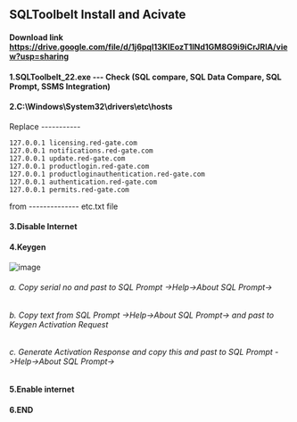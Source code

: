 ## SQLToolbelt Install and Acivate
#### Download link https://drive.google.com/file/d/1j6pql13KIEozT1lNd1GM8G9i9iCrJRlA/view?usp=sharing
#### 1.SQLToolbelt_22.exe --- Check (SQL compare, SQL Data Compare, SQL Prompt, SSMS Integration)
#### 2.C:\Windows\System32\drivers\etc\hosts
Replace -----------
```
127.0.0.1 licensing.red-gate.com
127.0.0.1 notifications.red-gate.com
127.0.0.1 update.red-gate.com
127.0.0.1 productlogin.red-gate.com
127.0.0.1 productloginauthentication.red-gate.com
127.0.0.1 authentication.red-gate.com
127.0.0.1 permits.red-gate.com
```
from -------------- etc.txt file
#### 3.Disable Internet
#### 4.Keygen
 ![image](https://github.com/biplobpustcse/SQLToolbelt-Install-and-Acivate/assets/59637279/805d7068-4eb8-4454-a1b7-f506a8756d3b)

###### a.	Copy serial no and past to SQL Prompt ->Help->About SQL Prompt->
###### b.	Copy text from SQL Prompt ->Help->About SQL Prompt-> and past to Keygen Activation Request
###### c.	Generate Activation Response and copy this and past to SQL Prompt ->Help->About SQL Prompt->
#### 5.Enable internet
#### 6.END
